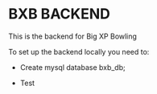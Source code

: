 # BXB BACKEND

This is the backend for Big XP Bowling

To set up the backend locally you need to:

- Create mysql database bxb_db;

- Test
